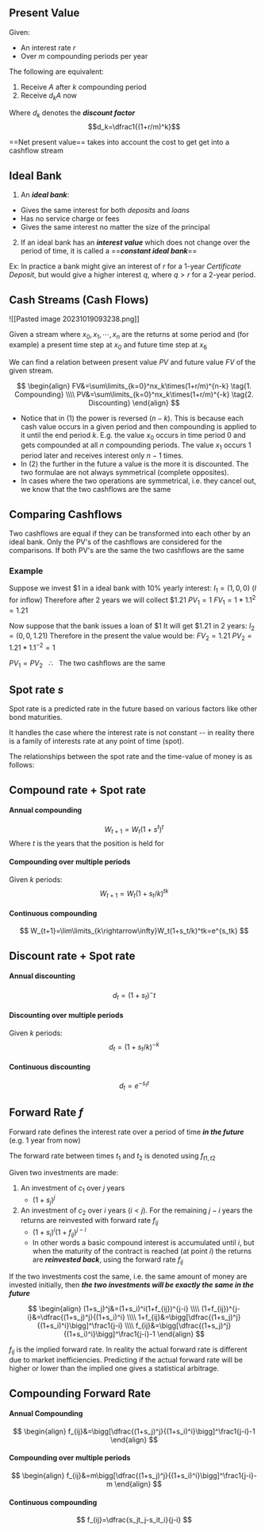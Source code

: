 ## Present Value
Given:
- An interest rate $r$
- Over $m$ compounding periods per year

The following are equivalent:
1. Receive $A$ after $k$ compounding period
2. Receive $d_kA$ now

Where $d_k$ denotes the ***discount factor***
$$d_k=\dfrac1{(1+r/m)^k}$$

==Net present value== takes into account the cost to get get into a cashflow stream
## Ideal Bank
1. An ***ideal bank***:
- Gives the same interest for both *deposits* and *loans*
- Has no service charge or fees
- Gives the same interest no matter the size of the principal

2. If an ideal bank has an ***interest value*** which does not change over the period of time, it is called a ==***constant ideal bank***==

Ex: In practice a bank might give an interest of $r$ for a 1-year *Certificate Deposit*, but would give a higher interest $q$, where $q>r$ for a 2-year period.

## Cash Streams (Cash Flows)
![[Pasted image 20231019093238.png]]

Given a stream where $x_0, x_1, \cdots, x_n$ are the returns at some period and (for example) a present time step at $x_0$ and future time step at $x_6$

We can find a relation between present value $PV$ and future value $FV$ of the given stream.

$$
\begin{align}
FV&=\sum\limits_{k=0}^nx_k\times(1+r/m)^{n-k} \tag{1. Compounding}
\\\\
PV&=\sum\limits_{k=0}^nx_k\times(1+r/m)^{-k} \tag{2. Discounting}
\end{align}
$$

- Notice that in (1) the power is reversed ($n-k$). This is because each cash value occurs in a given period and then compounding is applied to it until the end period $k$. E.g. the value $x_0$ occurs in time period 0 and gets compounded at all $n$ compounding periods. The value $x_1$ occurs 1 period later and receives interest only $n-1$ times.
- In (2) the further in the future a value is the more it is discounted. The two formulae are not always symmetrical (complete opposites).
- In cases where the two operations are symmetrical, i.e. they cancel out, we know that the two cashflows are the same

## Comparing Cashflows
Two cashflows are equal if they can be transformed into each other by an ideal bank.
Only the PV's of the cashflows are considered for the comparisons. If both PV's are the same the two cashflows are the same

### Example
Suppose we invest $1 in a ideal bank with 10% yearly interest:
$I_1 = (1, 0, 0)$
($I$ for inflow)
Therefore after 2 years we will collect $1.21
$PV_1=1$ 
$FV_1=1*1.1^2=1.21$

Now suppose that the bank issues a loan of $1
It will get $1.21 in 2 years:
$I_2=(0, 0, 1.21)$
Therefore in the present the value would be:
$FV_2 = 1.21$
$PV_2=1.21*1.1^{-2}=1$

$PV_1=PV_2$ $~~\therefore~~$ The two cashflows are the same

## Spot rate $s$
Spot rate is a predicted rate in the future based on various factors like other bond maturities.

It handles the case where the interest rate is not constant -- in reality there is a family of interests rate at any point of time (spot).

The relationships between the spot rate and the time-value of money is as follows:


## Compound rate + Spot rate
#### Annual compounding
$$
W_{t+1}=W_t(1+s^t)^t
$$
Where $t$ is the years that the position is held for
#### Compounding over multiple periods
Given $k$ periods:
$$
W_{t+1}=W_t(1+s_t/k)^{tk}
$$
#### Continuous compounding

$$
W_{t+1}=\lim\limits_{k\rightarrow\infty}W_t(1+s_t/k)^tk=e^{s_tk}
$$


## Discount rate + Spot rate
#### Annual discounting
$$
d_t=(1+s_t)^-t
$$
#### Discounting over multiple periods
Given $k$ periods:
$$
d_t=(1+s_t/k)^{-k}
$$
#### Continuous discounting
$$
d_t=e^{-s_tt}
$$

## Forward Rate $f$
Forward rate defines the interest rate over a period of time ***in the future*** (e.g. 1 year from now)

The forward rate between times $t_1$ and $t_2$ is denoted using $f_{t1,t2}$

Given two investments are made:
1. An investment of $c_1$ over $j$ years
	- $(1+s_j)^j$
2. An investment of $c_2$ over $i$ years ($i<j$). For the remaining $j-i$ years the returns are reinvested with forward rate $f_{ij}$
	- $(1+s_i)^i(1+f_{ij})^{j-i}$
	- In other words a basic compound interest is accumulated until $i$, but when the maturity of the contract is reached (at point $i$) the returns are ***reinvested back***, using the forward rate $f_{ij}$

If the two investments cost the same, i.e. the same amount of money are invested initially, then 
***the two investments will be exactly the same in the future***

$$
\begin{align}
(1+s_j)^j&=(1+s_i)^i(1+f_{ij})^{j-i}
\\\\
(1+f_{ij})^{j-i}&=\dfrac{(1+s_j)^j}{(1+s_i)^i}
\\\\
1+f_{ij}&=\bigg[\dfrac{(1+s_j)^j}{(1+s_i)^i}\bigg]^\frac1{j-i}
\\\\
f_{ij}&=\bigg[\dfrac{(1+s_j)^j}{(1+s_i)^i}\bigg]^\frac1{j-i}-1
\end{align}
$$

$f_{ij}$ is the implied forward rate. In reality the actual forward rate is different due to market inefficiencies. Predicting if the actual forward rate will be higher or lower than the implied one gives a statistical arbitrage.

## Compounding Forward Rate
#### Annual Compounding
$$
\begin{align}
f_{ij}&=\bigg[\dfrac{(1+s_j)^j}{(1+s_i)^i}\bigg]^\frac1{j-i}-1
\end{align}
$$
#### Compounding over multiple periods
$$
\begin{align}
f_{ij}&=m\bigg[\dfrac{(1+s_j)^j}{(1+s_i)^i}\bigg]^\frac1{j-i}-m
\end{align}
$$

#### Continuous compounding
$$
f_{ij}=\dfrac{s_jt_j-s_it_i}{j-i}
$$
